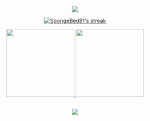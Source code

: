 <div align="center"><img src="https://metrics.lecoq.io/Cinarss?template=classic&isocalendar=1&stars=1&base.indepth=false&base.hireable=false&isocalendar.duration=half-year&stars.limit=4&config.timezone=Europe%2FIstanbul"></div>


<p align="center">
    <a href="https://github.com/Cinarss/github-readme-streak-stats">
        <img title="🔥 Get streak stats for your profile at git.io/streak-stats" alt="SpongeBed81's streak" src="https://github-readme-streak-stats.herokuapp.com/?user=Cinarss&theme=black-ice&hide_border=true&stroke=0000&background=060A0CD0"/>
    </a>
</p>
<div align="center">
  
  <a href="https://github.com/danicaus" onmouseover="this.style.textDecoration='none'">
    <img height="180em" src="https://github-readme-stats.vercel.app/api?username=danicaus&show_icons=true&theme=omni&include_all_commits=true&count_private=true" />
    <img height="180em" src="https://github-readme-stats.vercel.app/api/top-langs/?username=danicaus&layout=compact&langs_count=7&theme=omni" />
  </a>
  
  ##
  
  <img align="center" src="https://github.com/danicaus/danicaus/blob/output/github-contribution-grid-snake.svg" />
  
</div> 
